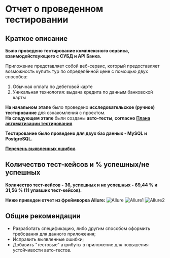 # Отчет о проведенном тестировании
## Краткое описание
**Было проведено тестирование комплексного сервиса, взаимодействующего с СУБД и API Банка.**

Приложение представляет собой веб-сервис, который предоставляет возможность купить тур по определённой цене с помощью двух способов:
1. Обычная оплата по дебетовой карте
2. Уникальная технология: выдача кредита по данным банковской карты

**На начальном этапе** было проведено **исследовательское (ручное) тестирование** для ознакомления с проектом.  
**На следующем этапе** были созданы **авто-тесты, согласно [Плана автоматизации тестирования](https://github.com/Venajan/diplom/blob/main/Plan.md)**.

**Тестирование было проведено для двух баз данных - MySQL и PostgreSQL.**

**[Перечень выявленных ошибок](https://github.com/Venajan/diplom/issues).**
## Количество тест-кейсов и % успешных/не успешных

**Количество тест-кейсов - 36, успешных и не успешных - 69,44 % и 31,56 % (11 упавших тест-кейсов).**

**Ниже приведен отчет из фреймворка Allure:**
![Allure](https://github.com/Venajan/diplom/assets/132198969/5a3b8cc1-532a-43c0-8660-a57eb16603f1)
![Allure1](https://github.com/Venajan/diplom/assets/132198969/10a9924d-c881-4fef-bb97-c1ee6224d6b0)
![Allure2](https://github.com/Venajan/diplom/assets/132198969/bbdc1e44-c231-4e42-becd-9bd76d140d1f)


## Общие рекомендации
- Разработать спецификацию, либо другим способом оформить требования для данного приложения;
- Исправить выявленные ошибки;
- Добавить "тестовые" атрибуты в приложение для повышения устойчивости авто-тестов.